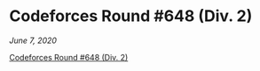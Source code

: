 <h1>Codeforces Round #648 (Div. 2)</h1>

*June 7, 2020*

[Codeforces Round #648 (Div. 2)](https://codeforces.com/contest/1365)

